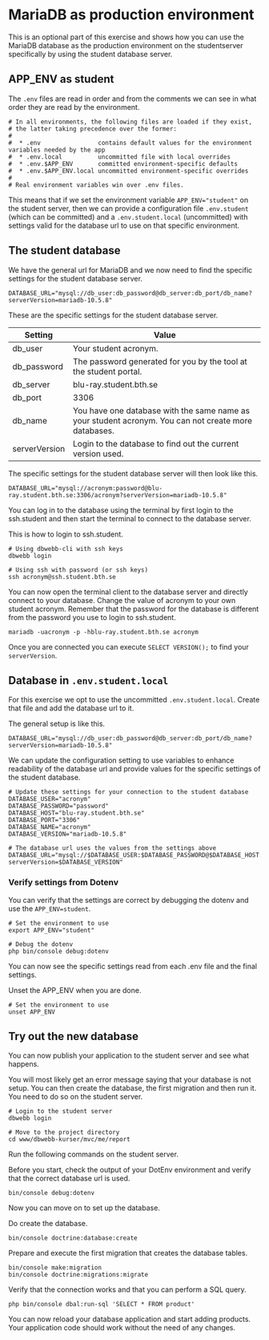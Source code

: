 MariaDB as production environment
===========================

This is an optional part of this exercise and shows how you can use the MariaDB database as the production environment on the studentserver specifically by using the student database server.



APP_ENV as student
--------------------------

The `.env` files are read in order and from the comments we can see in what order they are read by the environment.

```
# In all environments, the following files are loaded if they exist,
# the latter taking precedence over the former:
#
#  * .env                contains default values for the environment variables needed by the app
#  * .env.local          uncommitted file with local overrides
#  * .env.$APP_ENV       committed environment-specific defaults
#  * .env.$APP_ENV.local uncommitted environment-specific overrides
#
# Real environment variables win over .env files.
```

This means that if we set the environment variable `APP_ENV="student"` on the student server, then we can provide a configuration file `.env.student` (which can be committed) and a `.env.student.local` (uncommitted) with settings valid for the database url to use on that specific environment.



The student database
--------------------------

We have the general url for MariaDB and we now need to find the specific settings for the student database server.

```
DATABASE_URL="mysql://db_user:db_password@db_server:db_port/db_name?serverVersion=mariadb-10.5.8"
```

These are the specific settings for the student database server.

| Setting     | Value |
|-------------|-------|
| db_user     | Your student acronym. |
| db_password | The password generated for you by the tool at the student portal. |
| db_server   | blu-ray.student.bth.se |
| db_port     | 3306 |
| db_name     | You have one database with the same name as your student acronym. You can not create more databases. |
| serverVersion | Login to the database to find out the current version used. |

The specific settings for the student database server will then look like this.

```
DATABASE_URL="mysql://acronym:password@blu-ray.student.bth.se:3306/acronym?serverVersion=mariadb-10.5.8"
```

You can log in to the database using the terminal by first login to the ssh.student and then start the terminal to connect to the database server.

This is how to login to ssh.student.

```
# Using dbwebb-cli with ssh keys
dbwebb login

# Using ssh with password (or ssh keys)
ssh acronym@ssh.student.bth.se
```

You can now open the terminal client to the database server and directly connect to your database. Change the value of acronym to your own student acronym. Remember that the password for the database is different from the password you use to login to ssh.student.

```
mariadb -uacronym -p -hblu-ray.student.bth.se acronym
```

Once you are connected you can execute `SELECT VERSION();` to find your `serverVersion`.



Database in `.env.student.local`
--------------------------

For this exercise we opt to use the uncommitted `.env.student.local`. Create that file and add the database url to it.

The general setup is like this.

```
DATABASE_URL="mysql://db_user:db_password@db_server:db_port/db_name?serverVersion=mariadb-10.5.8"
```

We can update the configuration setting to use variables to enhance readability of the database url and provide values for the specific settings of the student database.

```
# Update these settings for your connection to the student database
DATABASE_USER="acronym"
DATABASE_PASSWORD="password"
DATABASE_HOST="blu-ray.student.bth.se"
DATABASE_PORT="3306"
DATABASE_NAME="acronym"
DATABASE_VERSION="mariadb-10.5.8"

# The database url uses the values from the settings above
DATABASE_URL="mysql://$DATABASE_USER:$DATABASE_PASSWORD@$DATABASE_HOST:$DATABASE_PORT/$DATABASE_NAME?serverVersion=$DATABASE_VERSION"
```



### Verify settings from Dotenv

You can verify that the settings are correct by debugging the dotenv and use the `APP_ENV=student`.

```
# Set the environment to use
export APP_ENV="student"

# Debug the dotenv
php bin/console debug:dotenv
```

You can now see the specific settings read from each .env file and the final settings.

Unset the APP_ENV when you are done.

```
# Set the environment to use
unset APP_ENV
```


<!--
Secrets in `.env.student.local`
--------------------------

echo -n "xxx" | php bin/console secrets:set DATABASE_PASSWORD -
bin/console secrets:list --reveal
bin/console debug:dotenv

-->



Try out the new database
--------------------------

You can now publish your application to the student server and see what happens.

You will most likely get an error message saying that your database is not setup. You can then create the database, the first migration and then run it. You need to do so on the student server.

```
# Login to the student server
dbwebb login

# Move to the project directory
cd www/dbwebb-kurser/mvc/me/report
```

Run the following commands on the student server.

Before you start, check the output of your DotEnv environment and verify that the correct database url is used.

```
bin/console debug:dotenv
```

Now you can move on to set up the database.

Do create the database.

```
bin/console doctrine:database:create
```

Prepare and execute the first migration that creates the database tables.

```
bin/console make:migration
bin/console doctrine:migrations:migrate
```

Verify that the connection works and that you can perform a SQL query.

```
php bin/console dbal:run-sql 'SELECT * FROM product'
```

You can now reload your database application and start adding products. Your application code should work without the need of any changes.
